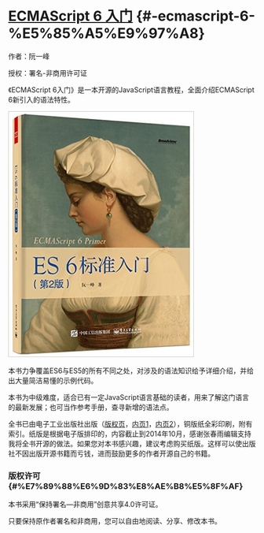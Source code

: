 # [ECMAScript 6 入门](https://wohugb.gitbooks.io/ecmascript-6/content/index.html) {#-ecmascript-6-%E5%85%A5%E9%97%A8}

作者：阮一峰

授权：署名-非商用许可证



《ECMAScript 6入门》是一本开源的JavaScript语言教程，全面介绍ECMAScript 6新引入的语法特性。

![](/assets/import.png)

本书力争覆盖ES6与ES5的所有不同之处，对涉及的语法知识给予详细介绍，并给出大量简洁易懂的示例代码。

本书为中级难度，适合已有一定JavaScript语言基础的读者，用来了解这门语言的最新发展；也可当作参考手册，查寻新增的语法点。

全书已由电子工业出版社出版（[版权页](https://raw.githubusercontent.com/ruanyf/es6tutorial/gh-pages/images/copyright.png)，[内页1](https://raw.githubusercontent.com/ruanyf/es6tutorial/gh-pages/images/page1.png)，[内页2](https://raw.githubusercontent.com/ruanyf/es6tutorial/gh-pages/images/page2.png)），铜版纸全彩印刷，附有索引。纸版是根据电子版排印的，内容截止到2014年10月，感谢张春雨编辑支持我将全书开源的做法。如果您对本书感兴趣，建议考虑购买纸版。这样可以使出版社不因出版开源书籍而亏钱，进而鼓励更多的作者开源自己的书籍。



### 版权许可 {#%E7%89%88%E6%9D%83%E8%AE%B8%E5%8F%AF}

本书采用“保持署名—非商用”创意共享4.0许可证。

只要保持原作者署名和非商用，您可以自由地阅读、分享、修改本书。


